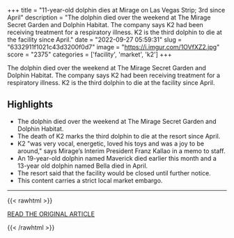 +++
title = "11-year-old dolphin dies at Mirage on Las Vegas Strip; 3rd since April"
description = "The dolphin died over the weekend at The Mirage Secret Garden and Dolphin Habitat. The company says K2 had been receiving treatment for a respiratory illness. K2 is the third dolphin to die at the facility since April."
date = "2022-09-27 05:59:31"
slug = "6332911f1021c43d3200f0d7"
image = "https://i.imgur.com/1OVfXZ2.jpg"
score = "2375"
categories = ['facility', 'market', 'k2']
+++

The dolphin died over the weekend at The Mirage Secret Garden and Dolphin Habitat. The company says K2 had been receiving treatment for a respiratory illness. K2 is the third dolphin to die at the facility since April.

## Highlights

- The dolphin died over the weekend at The Mirage Secret Garden and Dolphin Habitat.
- The death of K2 marks the third dolphin to die at the resort since April.
- K2 "was very vocal, energetic, loved his toys and was a joy to be around," says Mirage’s Interim President Franz Kallao in a memo to staff.
- An 19-year-old dolphin named Maverick died earlier this month and a 13-year old dolphin named Bella died in April.
- The resort said that the facility would be closed until further notice.
- This content carries a strict local market embargo.

---

{{< rawhtml >}}
  <p class="article-category">
    <a target="_blank" href="https://kyma.com/news/2022/09/26/11-year-old-dolphin-dies-at-mirage-on-las-vegas-strip-3rd-since-april/">READ THE ORIGINAL ARTICLE</a>
  </p>
{{< /rawhtml >}}
